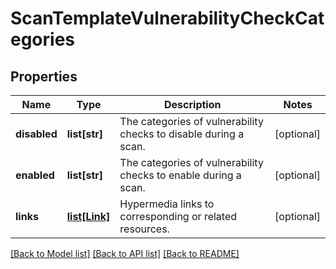 # ScanTemplateVulnerabilityCheckCategories

## Properties
Name | Type | Description | Notes
------------ | ------------- | ------------- | -------------
**disabled** | **list[str]** | The categories of vulnerability checks to disable during a scan. | [optional] 
**enabled** | **list[str]** | The categories of vulnerability checks to enable during a scan. | [optional] 
**links** | [**list[Link]**](Link.md) | Hypermedia links to corresponding or related resources. | [optional] 

[[Back to Model list]](../README.md#documentation-for-models) [[Back to API list]](../README.md#documentation-for-api-endpoints) [[Back to README]](../README.md)


